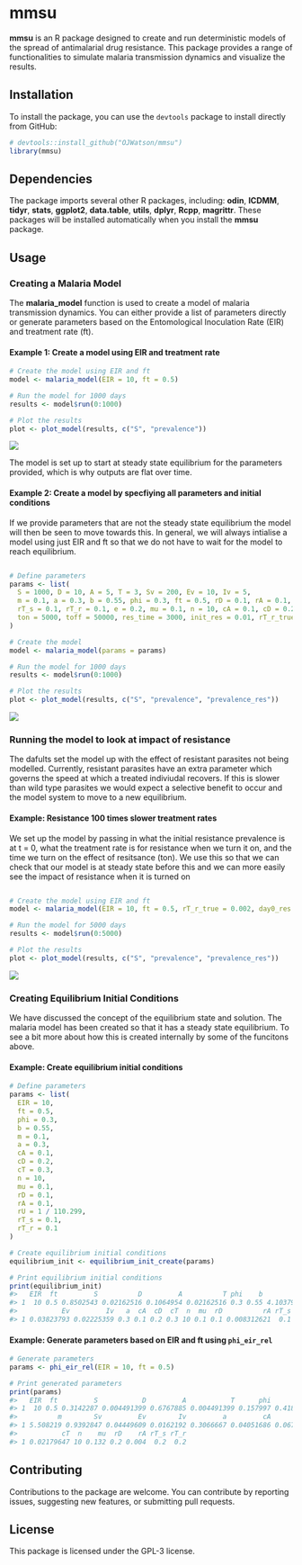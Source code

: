 
<!-- README.md is generated from README.Rmd. Please edit that file -->

# mmsu

**mmsu** is an R package designed to create and run deterministic models
of the spread of antimalarial drug resistance. This package provides a
range of functionalities to simulate malaria transmission dynamics and
visualize the results.

## Installation

To install the package, you can use the `devtools` package to install
directly from GitHub:

``` r
# devtools::install_github("OJWatson/mmsu")
library(mmsu)
```

## Dependencies

The package imports several other R packages, including: **odin**,
**ICDMM**, **tidyr**, **stats**, **ggplot2**, **data.table**, **utils**,
**dplyr**, **Rcpp**, **magrittr**. These packages will be installed
automatically when you install the **mmsu** package.

## Usage

### Creating a Malaria Model

The **malaria_model** function is used to create a model of malaria
transmission dynamics. You can either provide a list of parameters
directly or generate parameters based on the Entomological Inoculation
Rate (EIR) and treatment rate (ft).

#### Example 1: Create a model using EIR and treatment rate

``` r
# Create the model using EIR and ft
model <- malaria_model(EIR = 10, ft = 0.5)

# Run the model for 1000 days
results <- model$run(0:1000)

# Plot the results
plot <- plot_model(results, c("S", "prevalence"))
```

![](README-unnamed-chunk-3-1.png)<!-- -->

The model is set up to start at steady state equilibrium for the
parameters provided, which is why outputs are flat over time.

#### Example 2: Create a model by specfiying all parameters and initial conditions

If we provide parameters that are not the steady state equilibrium the
model will then be seen to move towards this. In general, we will always
intialise a model using just EIR and ft so that we do not have to wait
for the model to reach equilibrium.

``` r

# Define parameters
params <- list(
  S = 1000, D = 10, A = 5, T = 3, Sv = 200, Ev = 10, Iv = 5,
  m = 0.1, a = 0.3, b = 0.55, phi = 0.3, ft = 0.5, rD = 0.1, rA = 0.1,
  rT_s = 0.1, rT_r = 0.1, e = 0.2, mu = 0.1, n = 10, cA = 0.1, cD = 0.2, cT = 0.3,
  ton = 5000, toff = 50000, res_time = 3000, init_res = 0.01, rT_r_true = 0.1
)

# Create the model
model <- malaria_model(params = params)

# Run the model for 1000 days
results <- model$run(0:1000)

# Plot the results
plot <- plot_model(results, c("S", "prevalence", "prevalence_res"))
```

![](README-unnamed-chunk-4-1.png)<!-- -->

### Running the model to look at impact of resistance

The dafults set the model up with the effect of resistant parasites not
being modelled. Currently, resistant parasites have an extra parameter
which governs the speed at which a treated indiviudal recovers. If this
is slower than wild type parasites we would expect a selective benefit
to occur and the model system to move to a new equilibrium.

#### Example: Resistance 100 times slower treatment rates

We set up the model by passing in what the initial resistance prevalence
is at t = 0, what the treatment rate is for resistance when we turn it
on, and the time we turn on the effect of resitsance (ton). We use this
so that we can check that our model is at steady state before this and
we can more easily see the impact of resistance when it is turned on

``` r

# Create the model using EIR and ft
model <- malaria_model(EIR = 10, ft = 0.5, rT_r_true = 0.002, day0_res = 0.1, ton = 500)

# Run the model for 5000 days
results <- model$run(0:5000)

# Plot the results
plot <- plot_model(results, c("S", "prevalence", "prevalence_res"))
```

![](README-unnamed-chunk-5-1.png)<!-- -->

### Creating Equilibrium Initial Conditions

We have discussed the concept of the equilibrium state and solution. The
malaria model has been created so that it has a steady state
equilibrium. To see a bit more about how this is created internally by
some of the funcitons above.

#### Example: Create equilibrium initial conditions

``` r
# Define parameters
params <- list(
  EIR = 10,
  ft = 0.5,
  phi = 0.3,
  b = 0.55,
  m = 0.1,
  a = 0.3,
  cA = 0.1,
  cD = 0.2,
  cT = 0.3,
  n = 10,
  mu = 0.1,
  rD = 0.1,
  rA = 0.1,
  rU = 1 / 110.299,
  rT_s = 0.1,
  rT_r = 0.1
)

# Create equilibrium initial conditions
equilibrium_init <- equilibrium_init_create(params)

# Print equilibrium initial conditions
print(equilibrium_init)
#>   EIR  ft         S          D         A          T phi    b        m        Sv
#> 1  10 0.5 0.8502543 0.02162516 0.1064954 0.02162516 0.3 0.55 4.103797 0.9395085
#>           Ev         Iv   a  cA  cD  cT  n  mu  rD          rA rT_s rT_r
#> 1 0.03823793 0.02225359 0.3 0.1 0.2 0.3 10 0.1 0.1 0.008312621  0.1  0.1
```

#### Example: Generate parameters based on EIR and ft using `phi_eir_rel`

``` r
# Generate parameters
params <- phi_eir_rel(EIR = 10, ft = 0.5)

# Print generated parameters
print(params)
#>   EIR  ft         S           D         A           T      phi        b
#> 1  10 0.5 0.3142287 0.004491399 0.6767885 0.004491399 0.157997 0.418798
#>          m        Sv         Ev        Iv         a         cA        cD
#> 1 5.508219 0.9392847 0.04449609 0.0162192 0.3066667 0.04051686 0.0676909
#>           cT  n    mu  rD    rA rT_s rT_r
#> 1 0.02179647 10 0.132 0.2 0.004  0.2  0.2
```

## Contributing

Contributions to the package are welcome. You can contribute by
reporting issues, suggesting new features, or submitting pull requests.

## License

This package is licensed under the GPL-3 license.
